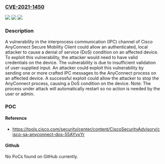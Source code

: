 ### [CVE-2021-1450](https://cve.mitre.org/cgi-bin/cvename.cgi?name=CVE-2021-1450)
![](https://img.shields.io/static/v1?label=Product&message=Cisco%20AnyConnect%20Secure%20Mobility%20Client%20&color=blue)
![](https://img.shields.io/static/v1?label=Version&message=n%2Fa&color=blue)
![](https://img.shields.io/static/v1?label=Vulnerability&message=CWE-20&color=brighgreen)

### Description

A vulnerability in the interprocess communication (IPC) channel of Cisco AnyConnect Secure Mobility Client could allow an authenticated, local attacker to cause a denial of service (DoS) condition on an affected device. To exploit this vulnerability, the attacker would need to have valid credentials on the device. The vulnerability is due to insufficient validation of user-supplied input. An attacker could exploit this vulnerability by sending one or more crafted IPC messages to the AnyConnect process on an affected device. A successful exploit could allow the attacker to stop the AnyConnect process, causing a DoS condition on the device. Note: The process under attack will automatically restart so no action is needed by the user or admin.

### POC

#### Reference
- https://tools.cisco.com/security/center/content/CiscoSecurityAdvisory/cisco-sa-anyconnect-dos-55AYyxYr

#### Github
No PoCs found on GitHub currently.

